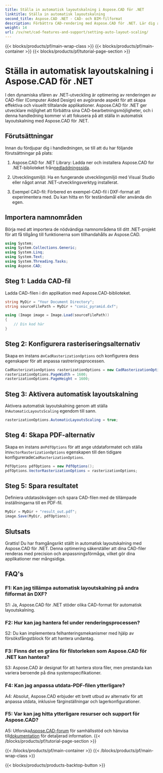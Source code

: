 ```yaml
---
title: Ställa in automatisk layoutskalning i Aspose.CAD för .NET
linktitle: Ställa in automatisk layoutskalning
second_title: Aspose.CAD .NET - CAD- och BIM-filformat
description: Förbättra CAD-rendering med Aspose.CAD för .NET. Lär dig att ställa in automatisk layoutskalning för exakt och anpassningsbar filrendering.
weight: 14
url: /sv/net/cad-features-and-support/setting-auto-layout-scaling/
---
```


{{< blocks/products/pf/main-wrap-class >}}
{{< blocks/products/pf/main-container >}}
{{< blocks/products/pf/tutorial-page-section >}}

# Ställa in automatisk layoutskalning i Aspose.CAD för .NET

I den dynamiska sfären av .NET-utveckling är optimering av renderingen av CAD-filer (Computer Aided Design) en avgörande aspekt för att skapa effektiva och visuellt tilltalande applikationer. Aspose.CAD för .NET ger utvecklare möjlighet att förbättra sina CAD-bearbetningsmöjligheter, och i denna handledning kommer vi att fokusera på att ställa in automatisk layoutskalning med Aspose.CAD för .NET.

## Förutsättningar

Innan du fördjupar dig i handledningen, se till att du har följande förutsättningar på plats:

1.  Aspose.CAD for .NET Library: Ladda ner och installera Aspose.CAD for .NET-biblioteket från[nedladdningssida](https://releases.aspose.com/cad/net/).

2. Utvecklingsmiljö: Ha en fungerande utvecklingsmiljö med Visual Studio eller något annat .NET-utvecklingsverktyg installerat.

3. Exempel CAD-fil: Förbered en exempel-CAD-fil i DXF-format att experimentera med. Du kan hitta en för teständamål eller använda din egen.

## Importera namnområden

Börja med att importera de nödvändiga namnområdena till ditt .NET-projekt för att få tillgång till funktionerna som tillhandahålls av Aspose.CAD.

```csharp
using System;
using System.Collections.Generic;
using System.Linq;
using System.Text;
using System.Threading.Tasks;
using Aspose.CAD;
```

## Steg 1: Ladda CAD-fil

Ladda CAD-filen i din applikation med Aspose.CAD-biblioteket.

```csharp
string MyDir = "Your Document Directory";
string sourceFilePath = MyDir + "conic_pyramid.dxf";

using (Image image = Image.Load(sourceFilePath))
{
    // Din kod här
}
```

## Steg 2: Konfigurera rasteriseringsalternativ

 Skapa en instans av`CadRasterizationOptions` och konfigurera dess egenskaper för att anpassa rastreringsprocessen.

```csharp
CadRasterizationOptions rasterizationOptions = new CadRasterizationOptions();
rasterizationOptions.PageWidth = 1600;
rasterizationOptions.PageHeight = 1600;
```

## Steg 3: Aktivera automatisk layoutskalning

 Aktivera automatisk layoutskalning genom att ställa in`AutomaticLayoutsScaling` egendom till sann.

```csharp
rasterizationOptions.AutomaticLayoutsScaling = true;
```

## Steg 4: Skapa PDF-alternativ

 Skapa en instans av`PdfOptions` för att ange utdataformatet och ställa in`VectorRasterizationOptions` egenskapen till den tidigare konfigurerade`CadRasterizationOptions`.

```csharp
PdfOptions pdfOptions = new PdfOptions();
pdfOptions.VectorRasterizationOptions = rasterizationOptions;
```

## Steg 5: Spara resultatet

Definiera utdatasökvägen och spara CAD-filen med de tillämpade inställningarna till en PDF-fil.

```csharp
MyDir = MyDir + "result_out.pdf";
image.Save(MyDir, pdfOptions);
```

## Slutsats

Grattis! Du har framgångsrikt ställt in automatisk layoutskalning med Aspose.CAD för .NET. Denna optimering säkerställer att dina CAD-filer renderas med precision och anpassningsförmåga, vilket gör dina applikationer mer mångsidiga.

## FAQ's

### F1: Kan jag tillämpa automatisk layoutskalning på andra filformat än DXF?

S1: Ja, Aspose.CAD för .NET stöder olika CAD-format för automatisk layoutskalning.

### F2: Hur kan jag hantera fel under renderingsprocessen?

S2: Du kan implementera felhanteringsmekanismer med hjälp av försöksfångstblock för att hantera undantag.

### F3: Finns det en gräns för filstorleken som Aspose.CAD för .NET kan hantera?

S3: Aspose.CAD är designat för att hantera stora filer, men prestanda kan variera beroende på dina systemspecifikationer.

### F4: Kan jag anpassa utdata-PDF-filen ytterligare?

A4: Absolut, Aspose.CAD erbjuder ett brett utbud av alternativ för att anpassa utdata, inklusive färginställningar och lagerkonfigurationer.

### F5: Var kan jag hitta ytterligare resurser och support för Aspose.CAD?

 A5: Utforska[Aspose.CAD-forum](https://forum.aspose.com/c/cad/19) för samhällsstöd och hänvisa till[dokumentation](https://reference.aspose.com/cad/net/) för detaljerad information.
{{< /blocks/products/pf/tutorial-page-section >}}

{{< /blocks/products/pf/main-container >}}
{{< /blocks/products/pf/main-wrap-class >}}

{{< blocks/products/products-backtop-button >}}
